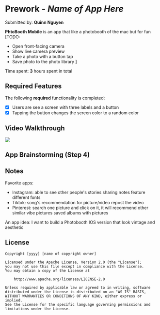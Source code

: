 # Prework - *Name of App Here*

Submitted by: **Quinn Nguyen**

**PhtoBooth Mobile** is an app that like a photobooth of the mac but for fun [TODO: 
- Open front-facing camera
- Show live camera preview
- Take a photo with a button tap
- Save photo to the photo library
] 


Time spent: **3** hours spent in total

## Required Features

The following **required** functionality is completed:

- [x] Users are see a screen with three labels and a button
- [x] Tapping the button changes the screen color to a random color
 
## Video Walkthrough

<div>
    <a href="https://www.loom.com/share/645e306a8bfe45e389ec1de288f91f07">
    </a>
    <a href="https://www.loom.com/share/645e306a8bfe45e389ec1de288f91f07">
      <img style="max-width:300px;" src="https://cdn.loom.com/sessions/thumbnails/645e306a8bfe45e389ec1de288f91f07-d9831be106b96923-full-play.gif">
    </a>
  </div>

## App Brainstorming (Step 4)

## Notes
Favorite apps:
- Instagram: 
    able to see other people's stories
    sharing notes feature
    different fonts 
- Tiktok:
    song's recommendation for picture/video
    repost the video 
- Pinterest:
    search one picture and click on it, it will recommend other similar vibe pictures
    saved albums with pictures 

An app idea: I want to build a Photobooth IOS version that look vintage and aesthetic

## License

    Copyright [yyyy] [name of copyright owner]

    Licensed under the Apache License, Version 2.0 (the "License");
    you may not use this file except in compliance with the License.
    You may obtain a copy of the License at

        http://www.apache.org/licenses/LICENSE-2.0

    Unless required by applicable law or agreed to in writing, software
    distributed under the License is distributed on an "AS IS" BASIS,
    WITHOUT WARRANTIES OR CONDITIONS OF ANY KIND, either express or implied.
    See the License for the specific language governing permissions and
    limitations under the License.
